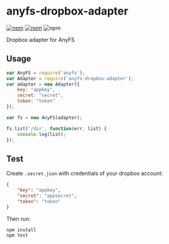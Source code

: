 # anyfs-dropbox-adapter

[![npm](https://img.shields.io/npm/v/anyfs-dropbox-adapter.svg?style=flat-square)](https://www.npmjs.com/package/anyfs-dropbox-adapter)
[![npm](https://img.shields.io/npm/dm/anyfs-dropbox-adapter.svg?style=flat-square)](https://www.npmjs.com/package/anyfs-dropbox-adapter)
![npm](https://img.shields.io/npm/l/anyfs-dropbox-adapter.svg?style=flat-square)

Dropbox adapter for AnyFS

## Usage

```js
var AnyFS = require('anyfs');
var Adapter = require('anyfs-dropbox-adapter');
var adapter = new Adapter({
    key: "appkey",
    secret: "secret",
    token: "token"
});

var fs = new AnyFS(adapter);

fs.list('/dir', function(err, list) {
    console.log(list);
});
```

## Test

Create `.secret.json` with credentials of your dropbox account:

```json
{
    "key": "appkey",
    "secret": "appsecret",
    "token": "token"
}
```

Then run:

```
npm install
npm test
```